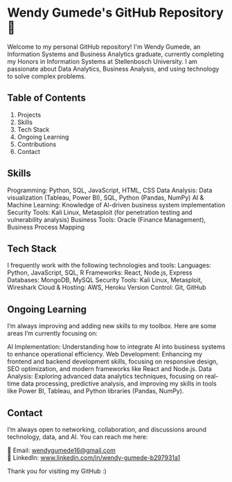 # Wendy Gumede's GitHub Repository 👋


Welcome to my personal GitHub repository! I'm Wendy Gumede, an Information Systems and Business Analytics graduate, currently completing my Honors in Information Systems at Stellenbosch University. I am passionate about Data Analytics, Business Analysis, and using technology to solve complex problems.

## Table of Contents
<ol>
<li>Projects </li>
<li>Skills </li>
<li>Tech Stack </li>
<li>Ongoing Learning </li>
<li>Contributions </li>
<li>Contact </li>
</ol>


## Skills 
Programming: Python, SQL, JavaScript, HTML, CSS
Data Analysis: Data visualization (Tableau, Power BI), SQL, Python (Pandas, NumPy)
AI & Machine Learning: Knowledge of AI-driven business system implementation
Security Tools: Kali Linux, Metasploit (for penetration testing and vulnerability analysis)
Business Tools: Oracle (Finance Management), Business Process Mapping

## Tech Stack
I frequently work with the following technologies and tools:
Languages: Python, JavaScript, SQL, R
Frameworks: React, Node.js, Express
Databases: MongoDB, MySQL
Security Tools: Kali Linux, Metasploit, Wireshark
Cloud & Hosting: AWS, Heroku
Version Control: Git, GitHub

## Ongoing Learning
I’m always improving and adding new skills to my toolbox. Here are some areas I’m currently focusing on:

AI Implementation: Understanding how to integrate AI into business systems to enhance operational efficiency.
Web Development: Enhancing my frontend and backend development skills, focusing on responsive design, SEO optimization, and modern frameworks like React and Node.js.
Data Analysis: Exploring advanced data analytics techniques, focusing on real-time data processing, predictive analysis, and improving my skills in tools like Power BI, Tableau, and Python libraries (Pandas, NumPy).

## Contact
I’m always open to networking, collaboration, and discussions around technology, data, and AI. You can reach me here:

📧 Email: wendygumede16@gmail.com <br>
💼 LinkedIn: www.linkedin.com/in/wendy-gumede-b297931a1

Thank you for visiting my GitHub :)

